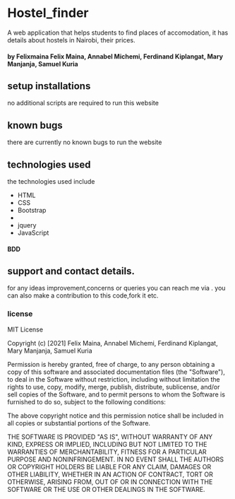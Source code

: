 # Hostel_finder
A web application that helps students to find places of accomodation, it has details about hostels in Nairobi, their  prices.
#### by Felixmaina Felix Maina, Annabel Michemi, Ferdinand Kiplangat, Mary Manjanja, Samuel Kuria

## setup installations
no additional scripts are required to run this website

## known bugs
there are currently no known bugs to run the website

## technologies used
the technologies used include
<ul> 
    <li> HTML</li>
    <li> CSS</li>
    <li>Bootstrap<li>
    <li>jquery</li>
    <li>JavaScript</li>
</ul>

#### BDD 
 
    
## support and contact details.
for any ideas improvement,concerns or queries you can reach me via  . you can also make a contribution to this code,fork it etc.

### license
MIT License

Copyright (c) [2021] Felix Maina, Annabel Michemi, Ferdinand Kiplangat, Mary Manjanja, Samuel Kuria

Permission is hereby granted, free of charge, to any person obtaining a copy
of this software and associated documentation files (the "Software"), to deal
in the Software without restriction, including without limitation the rights
to use, copy, modify, merge, publish, distribute, sublicense, and/or sell
copies of the Software, and to permit persons to whom the Software is
furnished to do so, subject to the following conditions:

The above copyright notice and this permission notice shall be included in all
copies or substantial portions of the Software.

THE SOFTWARE IS PROVIDED "AS IS", WITHOUT WARRANTY OF ANY KIND, EXPRESS OR
IMPLIED, INCLUDING BUT NOT LIMITED TO THE WARRANTIES OF MERCHANTABILITY,
FITNESS FOR A PARTICULAR PURPOSE AND NONINFRINGEMENT. IN NO EVENT SHALL THE
AUTHORS OR COPYRIGHT HOLDERS BE LIABLE FOR ANY CLAIM, DAMAGES OR OTHER
LIABILITY, WHETHER IN AN ACTION OF CONTRACT, TORT OR OTHERWISE, ARISING FROM,
OUT OF OR IN CONNECTION WITH THE SOFTWARE OR THE USE OR OTHER DEALINGS IN THE
SOFTWARE.
